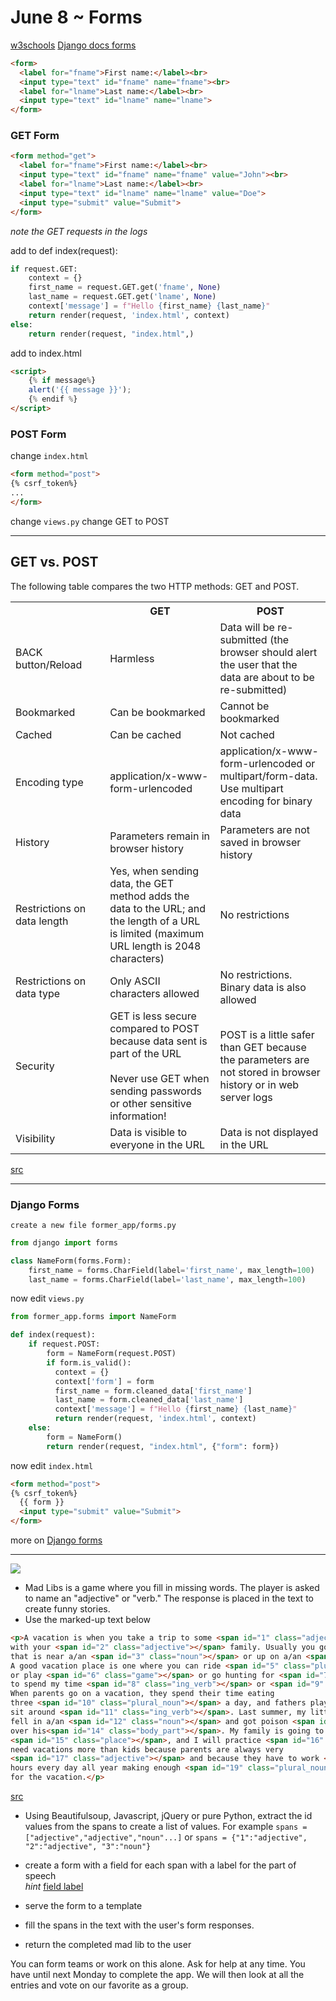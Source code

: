 June 8 ~ Forms
============================


[w3schools](https://www.w3schools.com/html/html_forms.asp)
[Django docs forms](https://docs.djangoproject.com/en/3.0/topics/forms/)

```html
<form>
  <label for="fname">First name:</label><br>
  <input type="text" id="fname" name="fname"><br>
  <label for="lname">Last name:</label><br>
  <input type="text" id="lname" name="lname">
</form>
```



### GET Form 


```html
<form method="get">
  <label for="fname">First name:</label><br>
  <input type="text" id="fname" name="fname" value="John"><br>
  <label for="lname">Last name:</label><br>
  <input type="text" id="lname" name="lname" value="Doe">
  <input type="submit" value="Submit">
</form>
```

*note the GET requests in the logs*

add to def index(request):
```python
if request.GET:
    context = {}
    first_name = request.GET.get('fname', None)
    last_name = request.GET.get('lname', None)
    context['message'] = f"Hello {first_name} {last_name}"
    return render(request, 'index.html', context)
else:
    return render(request, "index.html",)
```
add to index.html
```html
<script>
    {% if message%}
    alert('{{ message }}');
    {% endif %}
</script>
```




### POST Form 

change `index.html`
```html
<form method="post">
{% csrf_token%}
...
</form>
```

change `views.py`
change GET to POST

<hr>
<h2>GET vs. POST</h2>
<p>The following table compares the two HTTP methods: GET and POST.</p>
<div class="w3-responsive">
<table class="w3-table-all notranslate">
  <tr>
    <th style="width:30%">&nbsp;</th>
    <th style="width:35%">GET</th>
    <th>POST</th>
  </tr>
  <tr>
    <td>BACK button/Reload</td>
    <td>Harmless</td>
    <td>Data will be re-submitted (the browser should alert the user that the data are about to be re-submitted)</td>
  </tr>
  <tr>
    <td>Bookmarked</td>
    <td>Can be bookmarked</td>
    <td>Cannot be bookmarked</td>
  </tr>
  <tr>
    <td>Cached</td>
    <td>Can be cached</td>
    <td>Not cached</td>
  </tr>
  <tr>
    <td>Encoding type</td>
    <td>application/x-www-form-urlencoded</td>
    <td>application/x-www-form-urlencoded or multipart/form-data. Use multipart encoding for binary data</td>
  </tr>
  <tr>
    <td>History</td>
    <td>Parameters remain in browser history</td>
    <td>Parameters are not saved in browser history</td>
  </tr>
  <tr>
    <td>Restrictions on data length</td>
    <td>Yes, when sending data, the GET method adds the data to the URL; and the length of a URL is limited (maximum URL length is 2048 characters)</td>
    <td>No restrictions</td>
  </tr>
  <tr>
    <td>Restrictions on data type</td>
    <td>Only ASCII characters allowed</td>
    <td>No restrictions. Binary data is also allowed</td>
  </tr>
  <tr>
    <td>Security</td>
    <td>GET is less secure compared to POST because data sent is part of the URL<br>
 <br>
 Never use GET when sending passwords or other sensitive information!</td>
    <td>POST is a little safer than GET because the parameters are not stored in browser history or in web server logs</td>
  </tr>
  <tr>
    <td>Visibility</td>
    <td>Data is visible to everyone in the URL</td>
    <td>Data is not displayed in the URL</td>
  </tr>
  </table>
</div>
<a href="https://www.w3schools.com/tags/ref_httpmethods.asp">src</a>
<hr>



### Django Forms 

`create a new file former_app/forms.py`

```python
from django import forms

class NameForm(forms.Form):
    first_name = forms.CharField(label='first_name', max_length=100)
    last_name = forms.CharField(label='last_name', max_length=100)
```

now edit `views.py`

```python
from former_app.forms import NameForm

def index(request):
    if request.POST:
        form = NameForm(request.POST)
        if form.is_valid():
          context = {}
          context['form'] = form
          first_name = form.cleaned_data['first_name']
          last_name = form.cleaned_data['last_name']
          context['message'] = f"Hello {first_name} {last_name}"
          return render(request, 'index.html', context)
    else:
        form = NameForm()
        return render(request, "index.html", {"form": form})
```
now edit `index.html`

```html
<form method="post">
{% csrf_token%}
  {{ form }}
  <input type="submit" value="Submit">
</form>
```
more on [Django forms](https://docs.djangoproject.com/en/3.0/topics/forms/)


--- 

<img src="https://target.scene7.com/is/image/Target/GUEST_4c383d0d-52f3-4190-adad-00dd21163e7f?wid=488&hei=488&fmt=pjpeg">

- Mad Libs is a game where you fill in missing words.  The player is asked to name an "adjective" or "verb."  The response is placed in the text to create funny stories.   
- Use the marked-up text below

```html
<p>A vacation is when you take a trip to some <span id="1" class="adjective"></span> place
with your <span id="2" class="adjective"></span> family. Usually you go to some place
that is near a/an <span id="3" class="noun"></span> or up on a/an <span id="4" class="noun"></span>.
A good vacation place is one where you can ride <span id="5" class="plural_noun"></span>
or play <span id="6" class="game"></span> or go hunting for <span id="7" class="plural_noun"></span>. I like
to spend my time <span id="8" class="ing_verb"></span> or <span id="9" class="ing_verb"></span>.
When parents go on a vacation, they spend their time eating
three <span id="10" class="plural_noun"></span> a day, and fathers play golf, and mothers
sit around <span id="11" class="ing_verb"></span>. Last summer, my little brother
fell in a/an <span id="12" class="noun"></span> and got poison <span id="13" class="plant"></span> all
over his<span id="14" class="body_part"></span>. My family is going to go to (the)
<span id="15" class="place"></span>, and I will practice <span id="16" class="ing_verb"></span>. Parents
need vacations more than kids because parents are always very
<span id="17" class="adjective"></span> and because they have to work <span id="18" class="number"></span>
hours every day all year making enough <span id="19" class="plural_noun"></span> to pay
for the vacation.</p>
``` 
[src](http://www.madlibs.com/content/uploads/2016/04/VacationFun_ML_2009_pg15.pdf)

- Using Beautifulsoup, Javascript, jQuery or pure Python, extract the id values from the spans to create a list of values.
For example `spans = ["adjective","adjective","noun"...]` or `spans = {"1":"adjective", "2":"adjective", "3":"noun"}`

- create a form with a field for each span with a label for the part of speech  
*hint* [field label](https://www.w3schools.com/tags/tag_label.asp)
- serve the form to a template 
- fill the spans in the text with the user's form responses. 
- return the completed mad lib to the user 

You can form teams or work on this alone. Ask for help at any time. You have until next Monday to complete the app. We will then look at all the entries and vote on our favorite as a group. 
